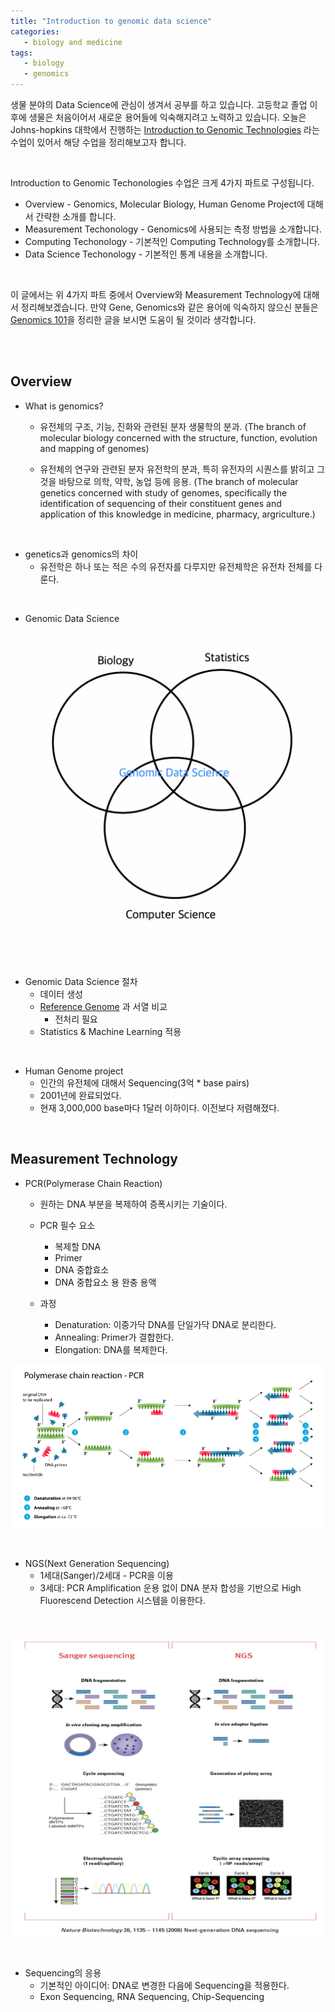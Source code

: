 ```yaml
---
title: "Introduction to genomic data science"
categories:
   - biology and medicine
tags:
   - biology
   - genomics
---
```


생물 분야의 Data Science에 관심이 생겨서 공부를 하고 있습니다. 고등학교 졸업 이후에 생물은 처음이어서 새로운 용어들에 익숙해지려고 노력하고 있습니다. 오늘은 Johns-hopkins 대학에서 진행하는 [Introduction to Genomic Technologies](https://www.coursera.org/learn/introduction-genomics) 라는 수업이 있어서 해당 수업을 정리해보고자 합니다.

<br/>

Introduction to Genomic Techonologies 수업은 크게 4가지 파트로 구성됩니다.

- Overview - Genomics, Molecular Biology, Human Genome Project에 대해서 간략한 소개를 합니다.
- Measurement Techonology - Genomics에 사용되는 측정 방법을 소개합니다.
- Computing Techonology - 기본적인 Computing Technology를 소개합니다.
- Data Science Techonology - 기본적인 통계 내용을 소개합니다.

<br/>

이 글에서는 위 4가지 파트 중에서 Overview와 Measurement Technology에 대해서 정리해보겠습니다. 만약 Gene, Genomics와 같은 용어에 익숙하지 않으신 분들은 [Genomics 101](https://lifesailor.github.io/genomics/genomics-1/)을 정리한 글을 보시면 도움이 될 것이라 생각합니다.

<br/><br/>

## Overview

- What is genomics?

  - 유전체의 구조, 기능, 진화와 관련된 분자 생물학의 분과. (The branch of molecular biology concerned with the structure, function, evolution and mapping of genomes)

  - 유전체의 연구와 관련된 분자 유전학의 분과, 특히 유전자의 시퀀스를 밝히고 그것을 바탕으로 의학, 약학, 농업 등에 응용. (The branch of molecular genetics concerned with study of genomes, specifically the identification of sequencing of their constituent genes and application of this knowledge in medicine, pharmacy, argriculture.)

<br/>

- genetics과 genomics의 차이
  - 유전학은 하나 또는 적은 수의 유전자를 다루지만 유전체학은 유전차 전체를 다룬다.

<br/>

- Genomic Data Science

![](/assets/images/biology/genomic-data-science.png)

<br/>

- Genomic Data Science 절차
  - 데이터 생성
  - [Reference Genome](https://ko.wikipedia.org/wiki/%ED%91%9C%EC%A4%80_%EA%B2%8C%EB%86%88) 과 서열 비교
    - 전처리 필요
  - Statistics & Machine Learning 적용

<br/>

- Human Genome project
  - 인간의 유전체에 대해서 Sequencing(3억 * base pairs)
  - 2001년에 완료되었다.
  - 현재 3,000,000 base마다 1달러 이하이다. 이전보다 저렴해졌다.

<br/>

## Measurement Technology

- PCR(Polymerase Chain Reaction)

  - 원하는 DNA 부분을 복제하여 증폭시키는 기술이다. 

  - PCR 필수 요소
    - 복제할 DNA
    - Primer
    - DNA 중합효소
    - DNA 중합요소 용 완충 용액

  - 과정
    - Denaturation: 이중가닥 DNA를 단일가닥 DNA로 분리한다.
    - Annealing: Primer가 결합한다.
    - Elongation: DNA를 복제한다.

 ![](/assets/images/biology/pcr.png)

<br/>

- NGS(Next Generation Sequencing)
  - 1세대(Sanger)/2세대 - PCR을 이용 
  - 3세대: PCR Amplification 운용 없이 DNA 분자 합성을 기반으로 High Fluorescend Detection 시스템을 이용한다.

<br/>

 ![](/assets/images/biology/sequencing.png)

<br/>

- Sequencing의 응용
  - 기본적인 아이디어: DNA로 변경한 다음에 Sequencing을 적용한다.
  - Exon Sequencing, RNA Sequencing, Chip-Sequencing











